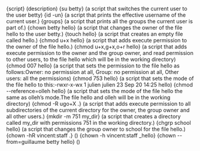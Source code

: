 {script} (description)
{su betty} (a script that switches the current user to the user betty)
{id -un} (a script that prints the effective username of the current user.)
{groups} (a script that prints all the groups the current user is part of.)
{chown betty hello} (a script that changes the owner of the file hello to the user betty.)
{touch hello} (a script that creates an empty file called hello.)
{chmod u+x hello} (a script that adds execute permission to the owner of the file hello.)
{chmod u+x,g+x,o+r hello} (a script that adds execute permission to the owner and the group owner, and read permission to other users, to the file hello which will be in the working directory)
{chmod 007 hello} (a script that sets the permission to the file hello as follows:Owner: no permission at all, Group: no permission at all, Other users: all the permissions)
{chmod 753 hello} (a script that sets the mode of the file hello to this:-rwxr-x-wx 1 julien julien 23 Sep 20 14:25 hello)
{chmod --reference=olleh hello} (a script that sets the mode of the file hello the same as olleh’s mode.The file hello and olleh will be in the working directory)
{chmod -R ugo+X .} (a script that adds execute permission to all subdirectories of the current directory for the owner, the group owner and all other users.)
{mkdir -m 751 my_dir} (a script that creates a directory called my_dir with permissions 751 in the working directory.)
{chgrp school hello} (a script that changes the group owner to school for the file hello.)
{chown -hR vincent:staff .} ()
{chown -h vincent:staff _hello}
{chown --from=guillaume betty hello} ()
